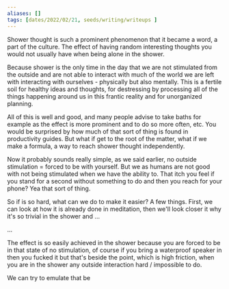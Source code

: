 ```yaml
---
aliases: []
tags: [dates/2022/02/21, seeds/writing/writeups ]
---
```

 Shower thought is such a prominent phenomenon that it became a word, a part of the culture. The effect of having random interesting thoughts you would not usually have when being alone in the shower.

 Because shower is the only time in the day that we are not stimulated from the outside and are not able to interact with much of the world we are left with interacting with ourselves - physically but also mentally. This is a fertile soil for healthy ideas and thoughts, for destressing by processing all of the things happening around us in this frantic reality and for unorganized planning.

 All of this is well and good, and many people advise to take baths for example as the effect is more prominent and to do so more often, etc. You would be surprised by how much of that sort of thing is found in productivity guides. But what if get to the root of the matter, what if we make a formula, a way to reach shower thought independently. 

 Now it probably sounds really simple, as we said earlier, no outside stimulation = forced to be with yourself. But we as humans are not good with not being stimulated when we have the ability to. That itch you feel if you stand for a second without something to do and then you reach for your phone? Yea that sort of thing.

 So if is so hard, what can we do to make it easier? A few things. First, we can look at how it is already done in meditation, then we'll look closer it why it's so trivial in the shower and ...

 ...

 The effect is so easily achieved in the shower because you are forced to be in that state of no stimulation, of course if you bring a waterproof speaker in then you fucked it but that's beside the point, which is high friction, when you are in the shower any outside interaction hard / impossible to do. 

 We can try to emulate that be 
 
